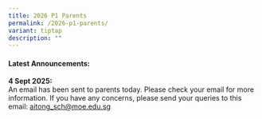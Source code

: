 ```yaml
---
title: 2026 P1 Parents
permalink: /2026-p1-parents/
variant: tiptap
description: ""
---
```

<h4><strong>Latest Announcements:</strong></h4>
<p><strong>4 Sept 2025:</strong>
<br>An email has been sent to parents today. Please check your email for more
information. If you have any concerns, please send your queries to this
email: <a href="mailto:aitong_sch@moe.edu.sg" rel="noopener noreferrer nofollow" target="_blank">aitong_sch@moe.edu.sg</a>
</p>